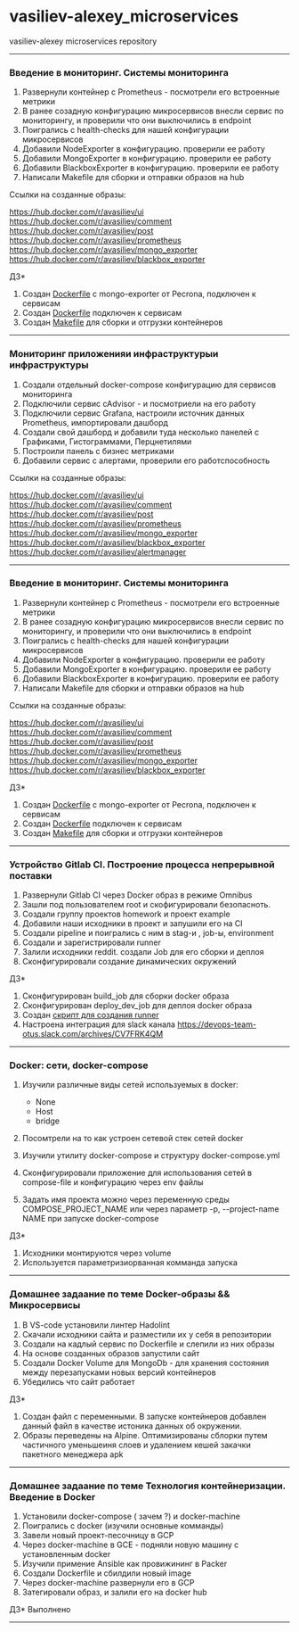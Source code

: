 # vasiliev-alexey_microservices
vasiliev-alexey microservices repository

___
###  **Введение в мониторинг. Системы мониторинга**
1. Развернули контейнер с Prometheus - посмотрели его встроенные метрики
2. В ранее созадную конфигурацию микросервисов внесли сервис по мониторингу,  и проверили что они выключились в  endpoint
3. Поигрались с health-checks для нашей конфигурации микросервисов
4. Добавили NodeExporter  в конфигурацию. проверили ее работу
5. Добавили MongoExporter  в конфигурацию. проверили ее работу
6. Добавили BlackboxExporter  в конфигурацию. проверили ее работу
7. Написали Makefile для сборки и отправки образов на hub

Ссылки на созданные образы:  

https://hub.docker.com/r/avasiliev/ui  
        https://hub.docker.com/r/avasiliev/comment  
        https://hub.docker.com/r/avasiliev/post  
        https://hub.docker.com/r/avasiliev/prometheus  
        https://hub.docker.com/r/avasiliev/mongo_exporter  
        https://hub.docker.com/r/avasiliev/blackbox_exporter  

ДЗ*
1. Создан [Dockerfile](monitoring/mongo_exporter/Dockerfile) c mongo-exporter от Pecrona, подключен к сервисам
2. Создан [Dockerfile](monitoring/blackbox_exporter/Dockerfile)  подключен к сервисам
3. Создан [Makefile](Makefile)   для сборки и отгрузки контейнеров
___
###  **Мониторинг приложенияи инфраструктурыи инфраструктуры**
1. Создали отдельный docker-compose конфигурацию для сервисов мониторинга
2. Подключили сервис cAdvisor - и посмотриели на его работу
3. Подключили сервис Grafana, настроили источник данных Prometheus, импортировали дашборд
4. Создали свой  дашборд и добавили  туда несколько панелей с Графиками, Гистограммами, Перцнетилями
5. Построили панель с бизнес метриками
6. Добавили сервис с алертами, проверили его работспособность


Ссылки на созданные образы:

https://hub.docker.com/r/avasiliev/ui
        https://hub.docker.com/r/avasiliev/comment
        https://hub.docker.com/r/avasiliev/post
        https://hub.docker.com/r/avasiliev/prometheus
        https://hub.docker.com/r/avasiliev/mongo_exporter
        https://hub.docker.com/r/avasiliev/blackbox_exporter
        https://hub.docker.com/r/avasiliev/alertmanager

___
###  **Введение в мониторинг. Системы мониторинга**
1. Развернули контейнер с Prometheus - посмотрели его встроенные метрики
2. В ранее созадную конфигурацию микросервисов внесли сервис по мониторингу,  и проверили что они выключились в  endpoint
3. Поигрались с health-checks для нашей конфигурации микросервисов
4. Добавили NodeExporter  в конфигурацию. проверили ее работу
5. Добавили MongoExporter  в конфигурацию. проверили ее работу
6. Добавили BlackboxExporter  в конфигурацию. проверили ее работу
7. Написали Makefile для сборки и отправки образов на hub

Ссылки на созданные образы:

https://hub.docker.com/r/avasiliev/ui
        https://hub.docker.com/r/avasiliev/comment
        https://hub.docker.com/r/avasiliev/post
        https://hub.docker.com/r/avasiliev/prometheus
        https://hub.docker.com/r/avasiliev/mongo_exporter
        https://hub.docker.com/r/avasiliev/blackbox_exporter


ДЗ*
1. Создан [Dockerfile](monitoring/mongo_exporter/Dockerfile) c mongo-exporter от Pecrona, подключен к сервисам
2. Создан [Dockerfile](monitoring/blackbox_exporter/Dockerfile)  подключен к сервисам
3. Создан [Makefile](Makefile)   для сборки и отгрузки контейнеров
___
###  **Устройство Gitlab CI. Построение процесса непрерывной поставки**
1. Развернули Gitlab CI  через Docker образ в режиме Omnibus
2. Зашли под пользователем  root и скофигурировали  безопасноть.
3. Создали группу проектов homework и проект example
4. Добавили наши исходники в проект и запушили его на CI
5. Создали pipeline и поигрались с ним в  stag-и , job-ы, environment
6. Создали и зарегистрировали runner
7. Залили исходники  reddit. создали Job для  его сборки и деплоя
8. Сконфигурировали создание динамических окружений

ДЗ*
1.  Сконфигурирован build_job для сборки  docker образа
2.  Сконфигурирован deploy_dev_job для деплоя  docker образа
3.  Создан [скрипт для  создания runner](gitlab-ci/runners.sh)
4.  Настроена интеграция для  slack канала  https://devops-team-otus.slack.com/archives/CV7FRK4QM

___
###  **Docker:  сети, docker-compose**
1. Изучили различные виды сетей  используемых в docker:
    - None
    - Host
    - bridge

2. Посомтрели на то как устроен  сетевой стек сетей docker
3. Изучили утилиту docker-compose и структуру docker-compose.yml
4. Сконфигурировали  приложение для использования сетей в compose-file и конфигурацию через env файлы

6. Задать имя проекта можно через переменную среды COMPOSE_PROJECT_NAME  или через параметр   -p, --project-name NAME при запуске docker-compose


ДЗ*
1. Исходники монтируются через  volume
2. Используется параметризиорванная комманда запуска



___
###  **Домашнее задаание по теме Docker-образы && Микросервисы**
1. В VS-code  установили линтер Hadolint
2. Скачали исходники сайта и разместили их у  себя в репозитории
3. Создали на кадлый сервис по  Dockerfile и слепили из них образы
4. На основе созданных образов запустили сайт
5. Создали Docker Volume для MongoDb - для хранения состояния между перезапусками новых версий контейнеров
6. Убедились что сайт работает


ДЗ*
1. Создан файл с переменными. В запуске контейнеров  добавлен данный файл в качестве истоника данных об окружении.
2. Образы переведены на Alpine. Оптимизированы сблорки путем частичного уменьшеиня слоев и удалением кешей закачки пакетного менеджера apk

___
###  **Домашнее задаание по теме Технология контейнеризации. Введение в Docker**
1. Установили  docker-compose ( зачем ?) и docker-machine
2. Поигрались с   docker (изучили основные комманды)
3. Завели новый проект-песочницу в GCP
4. Через docker-machine в GCE - подняли новую машину с установленным  docker
5. Изучили примение Ansible  как провижининг в Packer
6. Создали Dockerfile  и сбилдили новый image
7. Через  docker-machine  развернули его в GCP
8. Затегировали образ, и залили его на  docker hub

ДЗ*
Выполнено

___
